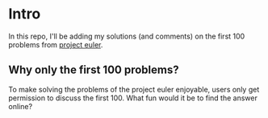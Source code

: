 # Intro

In this repo, I'll be adding my solutions (and comments) on the first 100 problems from [project euler](https://projecteuler.net). 

## Why only the first 100 problems?

To make solving the problems of the project euler enjoyable, users only get permission to discuss the first 100. What fun would it be to find the answer online?
